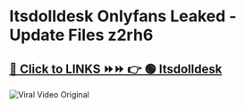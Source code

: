 
 # Itsdolldesk Onlyfans Leaked - Update Files z2rh6

## <h2><a href="https://clipsfans.com/Itsdolldesk&ref=git">🔗 Click to LINKS ⏩⏩ 👉 🟢 Itsdolldesk </a></h2>

<a href="https://clipsfans.com/Itsdolldesk&ref=git" rel="nofollow" data-target="animated-image.originalLink"><img src="https://i.ibb.co.com/xMMVF88/686577567.gif" alt="Viral Video Original" style="max-width: 100%; display: inline-block;" data-target="animated-image.originalImage"></a>

